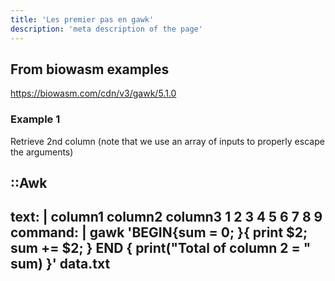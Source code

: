 ```yaml
---
title: 'Les premier pas en gawk'
description: 'meta description of the page'
---
```


## From biowasm examples 

https://biowasm.com/cdn/v3/gawk/5.1.0

### Example 1

Retrieve 2nd column (note that we use an array of inputs to properly escape the arguments)

::Awk
---
text: |
    column1	column2	column3
    1	2	3
    4	5	6
    7	8	9
command: |
   gawk 'BEGIN{sum = 0; }{ print $2; sum += $2; } END { print("Total of column 2 = " sum) }' data.txt
---
